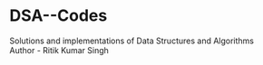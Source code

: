 # DSA--Codes
Solutions and implementations of Data Structures and Algorithms
<br>
Author - Ritik Kumar Singh
